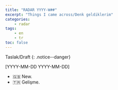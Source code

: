 ```yaml
---
title: "RADAR YYYY-W##"
excerpt: "Things I came across/Denk geldiklerim"
categories:
    - radar
tags:
    - en
    - tr
toc: false
---
```


Taslak/Draft
{: .notice--danger}

[YYYY-MM-DD YYYY-MM-DD]

* 🇬🇧 New.
* 🇹🇷 Gelişme.
